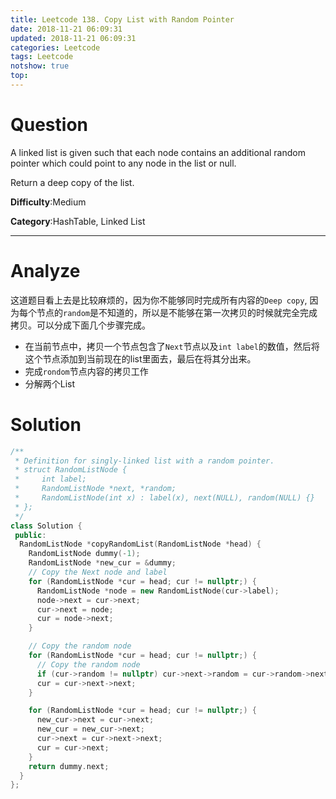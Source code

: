 ```yaml
---
title: Leetcode 138. Copy List with Random Pointer
date: 2018-11-21 06:09:31
updated: 2018-11-21 06:09:31
categories: Leetcode
tags: Leetcode
notshow: true
top:
---
```


# Question

A linked list is given such that each node contains an additional random pointer which could point to any node in the list or null.

Return a deep copy of the list.

**Difficulty**:Medium

**Category**:HashTable, Linked List

<!-- more -->

------------

# Analyze

这道题目看上去是比较麻烦的，因为你不能够同时完成所有内容的`Deep copy`, 因为每个节点的`random`是不知道的，所以是不能够在第一次拷贝的时候就完全完成拷贝。可以分成下面几个步骤完成。

- 在当前节点中，拷贝一个节点包含了`Next`节点以及`int label`的数值，然后将这个节点添加到当前现在的list里面去，最后在将其分出来。
- 完成`rondom`节点内容的拷贝工作
- 分解两个List

# Solution

```cpp
/**
 * Definition for singly-linked list with a random pointer.
 * struct RandomListNode {
 *     int label;
 *     RandomListNode *next, *random;
 *     RandomListNode(int x) : label(x), next(NULL), random(NULL) {}
 * };
 */
class Solution {
 public:
  RandomListNode *copyRandomList(RandomListNode *head) {
    RandomListNode dummy(-1);
    RandomListNode *new_cur = &dummy;
    // Copy the Next node and label
    for (RandomListNode *cur = head; cur != nullptr;) {
      RandomListNode *node = new RandomListNode(cur->label);
      node->next = cur->next;
      cur->next = node;
      cur = node->next;
    }

    // Copy the random node
    for (RandomListNode *cur = head; cur != nullptr;) {
      // Copy the random node
      if (cur->random != nullptr) cur->next->random = cur->random->next;
      cur = cur->next->next;
    }

    for (RandomListNode *cur = head; cur != nullptr;) {
      new_cur->next = cur->next;
      new_cur = new_cur->next;
      cur->next = cur->next->next;
      cur = cur->next;
    }
    return dummy.next;
  }
};
```